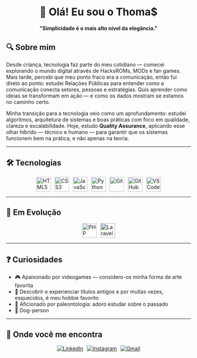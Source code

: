 <div align="center">

# 🦖 Olá! Eu sou o Thoma$  

**"Simplicidade é o mais alto nível da elegância."**  

</div>

## 🔍 Sobre mim

Desde criança, tecnologia faz parte do meu cotidiano — comecei explorando o mundo digital através de HacksROMs, MODs e fan games. Mais tarde, percebi que meu ponto fraco era a comunicação, então fui direto ao ponto: estudei Relações Públicas para entender como a comunicação conecta setores, pessoas e estratégias. Quis aprender como ideias se transformam em ação — e como os dados mostram se estamos no caminho certo.

Minha transição para a tecnologia veio como um aprofundamento: estudei algoritmos, arquitetura de sistemas e boas práticas com foco em qualidade, clareza e escalabilidade. Hoje, estudo **Quality Assurance**, aplicando esse olhar híbrido — técnico e humano — para garantir que os sistemas funcionem bem na prática, e não apenas na teoria.

---

## 🛠️ Tecnologias

<div style="display: flex; gap: 10px; flex-wrap: wrap; justify-content: center;">
  <img src="https://cdn.jsdelivr.net/gh/devicons/devicon/icons/html5/html5-original.svg" alt="HTML5" width="40" height="40"/>
  <img src="https://cdn.jsdelivr.net/gh/devicons/devicon/icons/css3/css3-original.svg" alt="CSS3" width="40" height="40"/>
  <img src="https://cdn.jsdelivr.net/gh/devicons/devicon/icons/javascript/javascript-original.svg" alt="JavaScript" width="40" height="40"/>
  <img src="https://cdn.jsdelivr.net/gh/devicons/devicon/icons/python/python-original.svg" alt="Python" width="40" height="40"/>
  <img src="https://cdn.jsdelivr.net/gh/devicons/devicon/icons/git/git-original.svg" alt="Git" width="40" height="40"/>
  <img src="https://cdn.jsdelivr.net/gh/devicons/devicon/icons/github/github-original.svg" alt="GitHub" width="40" height="40"/>
  <img src="https://cdn.jsdelivr.net/gh/devicons/devicon/icons/vscode/vscode-original.svg" alt="VSCode" width="40" height="40"/>
</div>

---

## 🌱 Em Evolução

<div style="display: flex; gap: 10px; flex-wrap: wrap; justify-content: center;">
  <img src="https://cdn.jsdelivr.net/gh/devicons/devicon/icons/php/php-original.svg" alt="PHP" width="40" height="40"/>
  <img src="https://cdn.jsdelivr.net/gh/devicons/devicon/icons/laravel/laravel-original.svg" alt="Laravel" width="40" height="40" style="filter: brightness(0.9);"/>
</div>

---

## ❓ Curiosidades

- 🎮 Apaixonado por videogames — considero-os minha forma de arte favorita
- 👾 Descobrir e experienciar títulos antigos e por muitas vezes, esquecidos, é meu hobbie favorito
- 🦖 Aficionado por paleontologia: adoro estudar sobre o passado
- 🐶 Dog-person

---

## 🧭 Onde você me encontra

<div style="display: flex; gap: 10px; justify-content: center;">
  <a href="https://www.linkedin.com/in/thomasteixeira/">
    <img src="https://img.shields.io/badge/LinkedIn-0077B5?style=for-the-badge&logo=linkedin&logoColor=white" alt="LinkedIn">
  </a>
  <a href="https://www.instagram.com/_thomas_teixeira_/">
    <img src="https://img.shields.io/badge/Instagram-E4405F?style=for-the-badge&logo=instagram&logoColor=white" alt="Instagram">
  </a>
  <a href="mailto:thomasteixeirads@gmail.com">
    <img src="https://img.shields.io/badge/Gmail-D14836?style=for-the-badge&logo=gmail&logoColor=white" alt="Gmail">
  </a>
</div>
